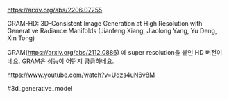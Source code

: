 https://arxiv.org/abs/2206.07255

GRAM-HD: 3D-Consistent Image Generation at High Resolution with Generative Radiance Manifolds (Jianfeng Xiang, Jiaolong Yang, Yu Deng, Xin Tong)

GRAM(https://arxiv.org/abs/2112.0886) 에 super resolution을 붙인 HD 버전이네요. GRAM은 성능이 어떤지 궁금하네요.

https://www.youtube.com/watch?v=Uqzs4uN6v8M

#3d_generative_model 